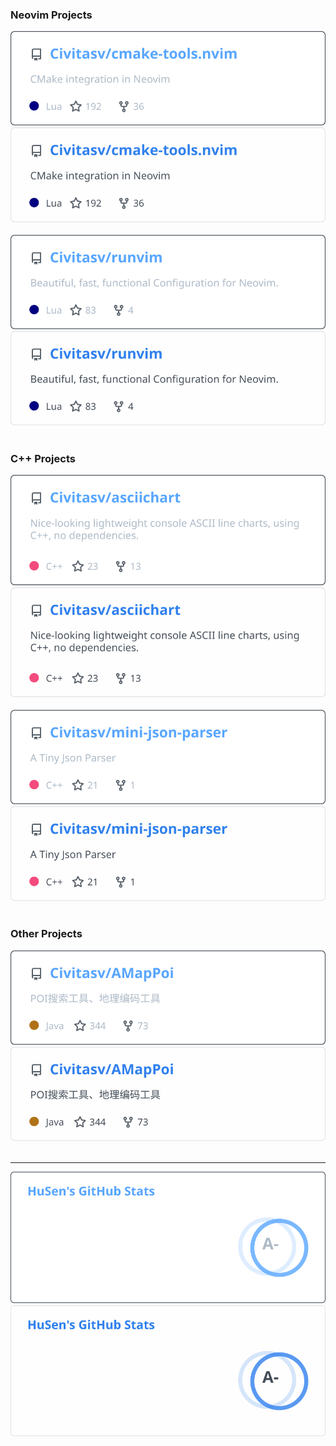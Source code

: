 ### Neovim Projects

<div float="left">
<a href="https://github.com/Civitasv/cmake-tools.nvim#gh-dark-mode-only"><img src="https://raw.githubusercontent.com/Civitasv/Civitasv/main/assets/Civitasv-cmake-tools.nvim-dark.svg#gh-dark-mode-only" alt="cmake-tools.nvim: CMake integration in Neovim"></a>
<a href="https://github.com/Civitasv/cmake-tools.nvim#gh-light-mode-only"><img src="https://raw.githubusercontent.com/Civitasv/Civitasv/main/assets/Civitasv-cmake-tools.nvim-light.svg#gh-light-mode-only" alt="cmake-tools.nvim: CMake integration in Neovim"></a>
&nbsp;
<a href="https://github.com/Civitasv/runvim#gh-dark-mode-only"><img src="https://raw.githubusercontent.com/Civitasv/Civitasv/main/assets/Civitasv-runvim-dark.svg#gh-dark-mode-only" alt="runvim: Beautiful, fast, functional Configuration for Neovim."></a>
<a href="https://github.com/Civitasv/runvim#gh-light-mode-only"><img src="https://raw.githubusercontent.com/Civitasv/Civitasv/main/assets/Civitasv-runvim-light.svg#gh-light-mode-only" alt="runvim: Beautiful, fast, functional Configuration for Neovim."></a>
&nbsp;
</div>

### C++ Projects

<div float="left">
<a href="https://github.com/Civitasv/asciichart#gh-dark-mode-only"><img src="https://raw.githubusercontent.com/Civitasv/Civitasv/main/assets/Civitasv-asciichart-dark.svg#gh-dark-mode-only" alt="asciichart: Nice-looking lightweight console ASCII line charts, using C++, no dependencies."></a>
<a href="https://github.com/Civitasv/asciichart#gh-light-mode-only"><img src="https://raw.githubusercontent.com/Civitasv/Civitasv/main/assets/Civitasv-asciichart-light.svg#gh-light-mode-only" alt="asciichart: Nice-looking lightweight console ASCII line charts, using C++, no dependencies."></a>
&nbsp;
<a href="https://github.com/Civitasv/mini-json-parser#gh-dark-mode-only"><img src="https://raw.githubusercontent.com/Civitasv/Civitasv/main/assets/Civitasv-mini-json-parser-dark.svg#gh-dark-mode-only" alt="mini-json-parser: A Tiny Json Parser"></a>
<a href="https://github.com/Civitasv/mini-json-parser#gh-light-mode-only"><img src="https://raw.githubusercontent.com/Civitasv/Civitasv/main/assets/Civitasv-mini-json-parser-light.svg#gh-light-mode-only" alt="mini-json-parser: A Tiny Json Parser"></a>
&nbsp;
</div>

### Other Projects

<div float="left">
<a href="https://github.com/Civitasv/AMapPoi#gh-dark-mode-only"><img src="https://raw.githubusercontent.com/Civitasv/Civitasv/main/assets/Civitasv-AMapPoi-dark.svg#gh-dark-mode-only" alt="AMapPoi: POI 搜索工具、地理编码工具"></a>
<a href="https://github.com/Civitasv/AMapPoi#gh-light-mode-only"><img src="https://raw.githubusercontent.com/Civitasv/Civitasv/main/assets/Civitasv-AMapPoi-light.svg#gh-light-mode-only" alt="AMapPoi: POI 搜索工具、地理编码工具"></a>
&nbsp;
</div>

---

<div float="left">
<a href="https://github.com/Civitasv#gh-dark-mode-only"><img src="https://raw.githubusercontent.com/Civitasv/Civitasv/main/assets/Civitasv-dark.svg#gh-dark-mode-only" alt="Civitasv: Civitasv's GitHub Stats"></a>
<a href="https://github.com/Civitasv#gh-light-mode-only"><img src="https://raw.githubusercontent.com/Civitasv/Civitasv/main/assets/Civitasv-light.svg#gh-light-mode-only" alt="Civitasv: Civitasv's GitHub Stats"></a>
&nbsp;
</div>

